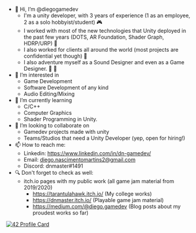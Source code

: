 - 👋 Hi, I’m @diegogamedev
  - I'm a unity developer, with 3 years of experience (1 as an employee, 2 as a solo hobbyist/student) 🎮
  - I worked with most of the new technologies that Unity deployed in the past few years (DOTS, AR Foundation, Shader Graph, HDRP/URP) 🔬
  - I also worked for clients all around the world (most projects are confidential yet though) 🤫
  - I also adventure myself as a Sound Designer and even as a Game Designer. 📘 🎹
- 👀 I’m interested in 
  - Game Development
  - Software Development of any kind
  - Audio Editing/Mixing
- 🌱 I’m currently learning
  - C/C++
  - Computer Graphics
  - Shader Programming in Unity.
- 💞️ I’m looking to collaborate on 
  - Gamedev projects made with unity
  - Teams/Studios that need a Unity Developer (yep, open for hiring!)
- 📫 How to reach me: 
  - Linkedin: https://www.linkedin.com/in/dn-gamedev/ 
  - Email: diego.nascimentomartins2@gmail.com 
  - Discord: dnmaster#1491
- 🔍 Don't forget to check as well: 
  - itch.io pages with my public work (all game jam material from 2019/2020)
    -  https://tarantulahawk.itch.io/ (My college works)
    -  https://dnmaster.itch.io/ (Playable game jam material)
    -  https://medium.com/@diego.gamedev (Blog posts about my proudest works so far)


[![42 Profile Card](https://1337-readme.vercel.app/api/profile?cursus=42cursus&dark=true&leet_logo=hide&login=dienasci)](https://github.com/mohouyizme/1337-readme)

<!---
diegogamedev/diegogamedev is a ✨ special ✨ repository because its `README.md` (this file) appears on your GitHub profile.
You can click the Preview link to take a look at your changes.
--->
